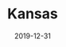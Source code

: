 ---
layout: location-page
date: 2019-12-31
tags:
  - kansas
title: Kansas
stateAbbr: KS
url: "https://www.kdheks.gov/coronavirus/COVID-19_Resource_Center.htm"
urlTitle: "kdheks.gov"
---